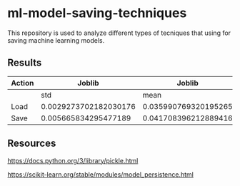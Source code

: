 # ml-model-saving-techniques
This repository is used to analyze different types of tecniques that using for saving machine learning models.

## Results
|Action|Joblib              |Joblib|Pickle              |Pickle|Dif                 |Dif|
|------|--------------------|------|--------------------|------|--------------------|---|
|      |std                 |mean  |std                 |mean  |std                 |mean|
|Load  |0.0029273702182030176|0.035990769320195265|0.0013267555330904522|0.009726462977947575|0.0030854419966339264|0.02626430634224769|
|Save  |0.005665834295477189|0.041708396212889416|0.0005357383671557063|0.0044553374299908625|0.0056503138240306065|0.03725305878289855|

## Resources
https://docs.python.org/3/library/pickle.html

https://scikit-learn.org/stable/modules/model_persistence.html
